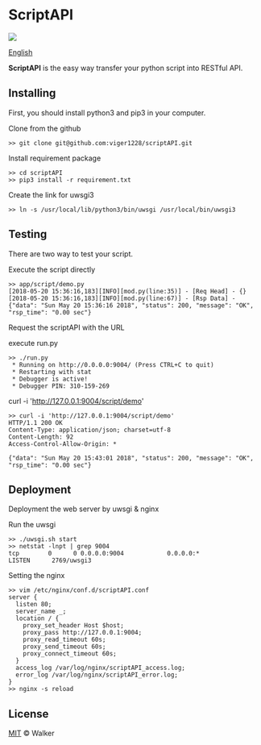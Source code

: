 # ScriptAPI

[![](https://img.shields.io/badge/powered%20by-walker-brightgreen.svg?style=flat-square)](https://github.com/viger1228) 

[English](https://github.com/viger1228/scriptAPI/blob/master/README.md) 

**ScriptAPI** is the easy way transfer your python script into RESTful API.

## Installing
First, you should install python3 and pip3 in your computer.

Clone from the github

    >> git clone git@github.com:viger1228/scriptAPI.git
Install requirement package

    >> cd scriptAPI
    >> pip3 install -r requirement.txt
Create the link for uwsgi3

    >> ln -s /usr/local/lib/python3/bin/uwsgi /usr/local/bin/uwsgi3

## Testing
There are two way to test your script.

Execute the script directly

    >> app/script/demo.py
    [2018-05-20 15:36:16,183][INFO][mod.py(line:35)] - [Req Head] - {}
    [2018-05-20 15:36:16,183][INFO][mod.py(line:67)] - [Rsp Data] - {"data": "Sun May 20 15:36:16 2018", "status": 200, "message": "OK", "rsp_time": "0.00 sec"}

Request the scriptAPI with the URL

execute run.py

    >> ./run.py
     * Running on http://0.0.0.0:9004/ (Press CTRL+C to quit)
     * Restarting with stat
     * Debugger is active!
     * Debugger PIN: 310-159-269 

curl -i 'http://127.0.0.1:9004/script/demo'

    >> curl -i 'http://127.0.0.1:9004/script/demo'
    HTTP/1.1 200 OK
    Content-Type: application/json; charset=utf-8
    Content-Length: 92
    Access-Control-Allow-Origin: *
    
    {"data": "Sun May 20 15:43:01 2018", "status": 200, "message": "OK", "rsp_time": "0.00 sec"}

## Deployment
Deployment the web server by uwsgi & nginx

Run the uwsgi

    >> ./uwsgi.sh start
    >> netstat -lnpt | grep 9004
    tcp        0      0 0.0.0.0:9004            0.0.0.0:*               LISTEN      2769/uwsgi3

Setting the nginx

    >> vim /etc/nginx/conf.d/scriptAPI.conf
    server {
      listen 80;
      server_name _;
      location / {
        proxy_set_header Host $host;
        proxy_pass http://127.0.0.1:9004;
        proxy_read_timeout 60s;
        proxy_send_timeout 60s;
        proxy_connect_timeout 60s;
      }
      access_log /var/log/nginx/scriptAPI_access.log;
      error_log /var/log/nginx/scriptAPI_error.log;
    }   
    >> nginx -s reload

## License

[MIT](https://github.com/viger1228/scriptAPI/blob/master/LICENSE) © Walker